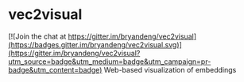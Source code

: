 # vec2visual

[![Join the chat at https://gitter.im/bryandeng/vec2visual](https://badges.gitter.im/bryandeng/vec2visual.svg)](https://gitter.im/bryandeng/vec2visual?utm_source=badge&utm_medium=badge&utm_campaign=pr-badge&utm_content=badge)
Web-based visualization of embeddings
